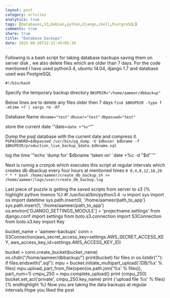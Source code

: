 ```yaml
---
layout: post
category: articles
analytics: true
tags: [Databases,S3,Debian,python,Django,shell,PostgreSQL]
comments: true
share: true
title: "Database backups"
date: 2015-08-26T12:21:45+05:30
---
```


Following is a bash script for taking database backups saving them on server disk , we also delete files which are older than 7 days.
For the code mentioned I have used python3.4, ubuntu 14.04, django 1.7 and database used was PostgreSQL 

`#!/bin/bash`

Specify the temporary backup directory 
`BKUPDIR="/home/aameer/dbbackup"`

Below lines are to delete any files older then 7 days
`find $BKUPDIR -type f -mtime +7 | xargs rm -Rf`

Database Name
`dbname="test"`
`dbuser="test"`
`dbpasswd="test"`

store the current date
'"date=`date +"%s"`"'

Dump the psql database with the current date and compress it.
`PGPASSWORD=$dbpasswd /usr/bin/pg_dump -U $dbuser $dbname -f $BKUPDIR/production_live_backup_$date.$dbname.sql`

log the time
'"echo 'dump for' $dbname 'taken on' `date +%c -d "$d"`"'

Next is runnig a cronjob which executes this script at regular intervals which creates db dbackup every four hours at mentioned times
`0 0,4,8,12,16,20 * * * bash /home/aameer/create_db_backup.sh >> /home/aameer/logs/user/create_db_backup.log`

Last piece of puzzle is getting the saved scripts from server to s3
{% highlight python linenos %}
#! /usr/local/bin/python3.4 -u
import sys
import os
import datetime
sys.path.insert(0, '/home/aameer/path_to_app')
sys.path.insert(1, '/home/aameer/path_to_app')
os.environ['DJANGO_SETTINGS_MODULE'] = 'projectname.settings'
from django.conf import settings
from boto.s3.connection import S3Connection
from boto.s3.key import Key

bucket_name = 'aameer-backups'
conn = S3Connection(aws_secret_access_key=settings.AWS_SECRET_ACCESS_KEY,
                            aws_access_key_id=settings.AWS_ACCESS_KEY_ID)

bucket = conn.create_bucket(bucket_name)
os.chdir("/home/aameer/dbbackup/")
print(bucket)
for files in os.listdir("."):
    if files.endswith(".sql"):
        mpu = bucket.initiate_multipart_upload('/DB/%s' % files)
        mpu.upload_part_from_file(open(os.path.join('%s' % files)), part_num=1)
        cmpu_250 = mpu.complete_upload()
        print (cmpu_250)
        bucket.set_acl('private', cmpu_250.key_name)
        print ('upload file %s' % files)                   
{% endhighlight %}
Now you are taking the data backups at regular intervals.Hope you liked the post
